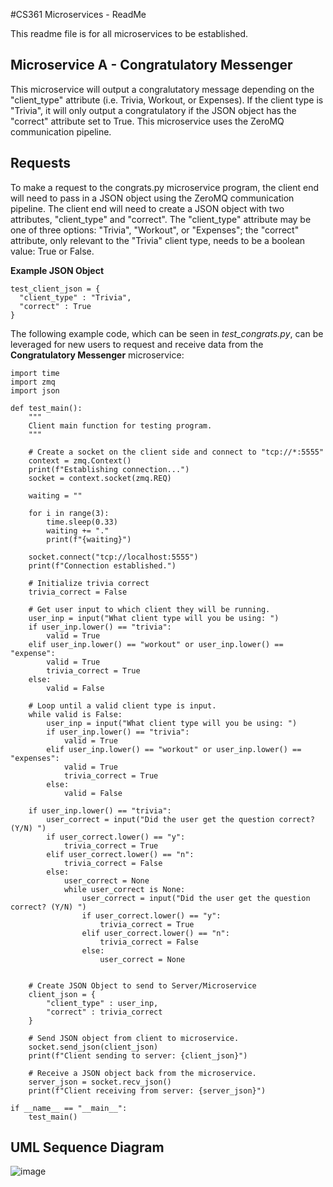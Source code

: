 #CS361 Microservices - ReadMe

This readme file is for all microservices to be established.

## Microservice A - Congratulatory Messenger


This microservice will output a congralutatory message depending on the "client_type" attribute (i.e. Trivia, Workout, or Expenses). If the client type is "Trivia", it will only output a congratulatory if the JSON object has the "correct" attribute set to True. This microservice uses the ZeroMQ communication pipeline.

## Requests

To make a request to the congrats.py microservice program, the client end will need to pass in a JSON object using the ZeroMQ communication pipeline. The client end will need to create a JSON object with two attributes, "client_type" and "correct". The "client_type" attribute may be one of three options: "Trivia", "Workout", or "Expenses"; the "correct" attribute, only relevant to the "Trivia" client type, needs to be a boolean value: True or False.

**Example JSON Object**

```
test_client_json = {
  "client_type" : "Trivia",
  "correct" : True
}
```

The following example code, which can be seen in _test_congrats.py_, can be leveraged for new users to request and receive data from the **Congratulatory Messenger** microservice:

```
import time
import zmq
import json

def test_main():
    """
    Client main function for testing program.
    """

    # Create a socket on the client side and connect to "tcp://*:5555"
    context = zmq.Context()
    print(f"Establishing connection...")
    socket = context.socket(zmq.REQ)

    waiting = ""

    for i in range(3):
        time.sleep(0.33)
        waiting += "."
        print(f"{waiting}")

    socket.connect("tcp://localhost:5555")
    print(f"Connection established.")

    # Initialize trivia correct
    trivia_correct = False

    # Get user input to which client they will be running.
    user_inp = input("What client type will you be using: ")
    if user_inp.lower() == "trivia":
        valid = True
    elif user_inp.lower() == "workout" or user_inp.lower() == "expense":
        valid = True
        trivia_correct = True
    else:
        valid = False

    # Loop until a valid client type is input.
    while valid is False:
        user_inp = input("What client type will you be using: ")
        if user_inp.lower() == "trivia":
            valid = True
        elif user_inp.lower() == "workout" or user_inp.lower() == "expenses":
            valid = True
            trivia_correct = True
        else:
            valid = False

    if user_inp.lower() == "trivia":
        user_correct = input("Did the user get the question correct? (Y/N) ")
        if user_correct.lower() == "y":
            trivia_correct = True
        elif user_correct.lower() == "n":
            trivia_correct = False
        else:
            user_correct = None
            while user_correct is None:
                user_correct = input("Did the user get the question correct? (Y/N) ")
                if user_correct.lower() == "y":
                    trivia_correct = True
                elif user_correct.lower() == "n":
                    trivia_correct = False
                else:
                    user_correct = None


    # Create JSON Object to send to Server/Microservice
    client_json = {
        "client_type" : user_inp,
        "correct" : trivia_correct
    }

    # Send JSON object from client to microservice.
    socket.send_json(client_json)
    print(f"Client sending to server: {client_json}")

    # Receive a JSON object back from the microservice.
    server_json = socket.recv_json()
    print(f"Client receiving from server: {server_json}")

if __name__ == "__main__":
    test_main()
```

## UML Sequence Diagram
![image](https://github.com/cheng-jeff/cs361_jcheng/assets/59590715/998125f4-ee3b-428f-b6fd-f3965b4fb333)

